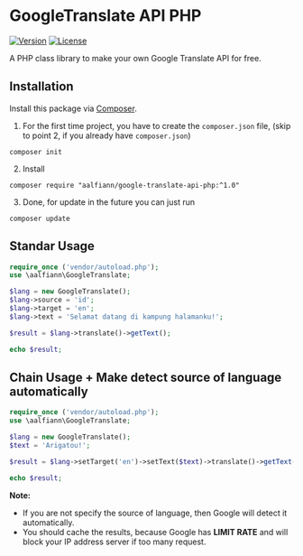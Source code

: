 # GoogleTranslate API PHP

[![Version](https://img.shields.io/badge/stable-1.0.0-green.svg)](https://github.com/aalfiann/google-translate-api-php)
[![License](https://img.shields.io/badge/license-MIT-blue.svg)](https://github.com/aalfiann/google-translate-api-php/blob/master/LICENSE.md)  

A PHP class library to make your own Google Translate API for free.

## Installation

Install this package via [Composer](https://getcomposer.org/).

1. For the first time project, you have to create the `composer.json` file, (skip to point 2, if you already have `composer.json`)  
```
composer init
```

2. Install
```
composer require "aalfiann/google-translate-api-php:^1.0"
```

3. Done, for update in the future you can just run
```
composer update
```

## Standar Usage

```php
require_once ('vendor/autoload.php');
use \aalfiann\GoogleTranslate;

$lang = new GoogleTranslate();
$lang->source = 'id';
$lang->target = 'en';
$lang->text = 'Selamat datang di kampung halamanku!';

$result = $lang->translate()->getText();

echo $result;
```

## Chain Usage + Make detect source of language automatically

```php
require_once ('vendor/autoload.php');
use \aalfiann\GoogleTranslate;

$lang = new GoogleTranslate();
$text = 'Arigatou!';

$result = $lang->setTarget('en')->setText($text)->translate()->getText();

echo $result;
```

**Note:**  
- If you are not specify the source of language, then Google will detect it automatically.
- You should cache the results, because Google has **LIMIT RATE** and will block your IP address server if too many request.